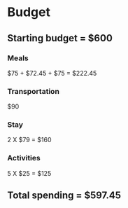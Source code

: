 # Budget
## Starting budget = $600
### Meals

$75 + $72.45 + $75 = $222.45
### Transportation

$90
### Stay

2 X $79 = $160
### Activities

5 X $25 = $125

## Total spending = $597.45
